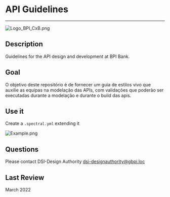 # API Guidelines

----------------------------------------------------------------------------

<!-- focus: false -->
![Logo_BPI_CxB.png](https://stoplight.io/api/v1/projects/cHJqOjExODcyOA/images/qk9hzvosZJU)

## Description
Guidelines for the API design and development at BPI Bank.

## Goal
O objetivo deste repositório é de fornecer um guia de estilos vivo que auxilie as equipas na modelação das APIs, com validações que poderão ser executadas durante a modelação e durante o build das apis.

## Use it
Create a `.spectral.yml` extending it
<!-- focus: false -->
![Example.png](https://stoplight.io/api/v1/projects/cHJqOjExODcyOA/images/7YCPKEJDWlw)


## Questions
Please contact DSI-Design Authority <dsi-designauthority@gbpi.loc>

## Last Review
March 2022

